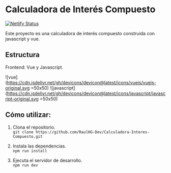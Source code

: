 # Calculadora de Interés Compuesto

[![Netlify Status](https://api.netlify.com/api/v1/badges/2895a881-5aa9-45c9-9126-3c9be4f226c4/deploy-status)](https://app.netlify.com/sites/calculadora-ic/deploys)

Este proyecto es una calculadora de interés compuesto construida con javascript y vue.

## **Estructura**
Frontend: Vue y Javascript.

![vue](https://cdn.jsdelivr.net/gh/devicons/devicon@latest/icons/vuejs/vuejs-original.svg =50x50)
![javascript](https://cdn.jsdelivr.net/gh/devicons/devicon@latest/icons/javascript/javascript-original.svg =50x50)

## Cómo utilizar:

1. Clona el repositorio.<br>
`
git clone https://github.com/RaulHG-Dev/Calculadora-Interes-Compuesto.git
`

2. Instala las dependencias.<br>
`
npm run install
`

3. Ejecuta el servidor de desarrollo.<br>
`
npm run dev
`
